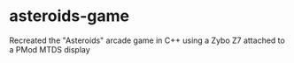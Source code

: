 # asteroids-game

Recreated the "Asteroids" arcade game in C++ using a Zybo Z7 attached to a PMod MTDS display

